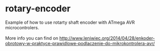 rotary-encoder
============


Example of how to use rotarty shaft encoder with ATmega AVR microcontrolers. <br /><br />
More info you can find on <a href="http://www.leniwiec.org/2014/04/28/enkoder-obrotowy-w-praktyce-prawidlowe-podlaczenie-do-mikrokontrolera-avr/">http://www.leniwiec.org/2014/04/28/enkoder-obrotowy-w-praktyce-prawidlowe-podlaczenie-do-mikrokontrolera-avr/</a>
